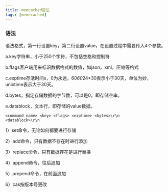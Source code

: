 ```yaml
---
title: memcached语法
tags: [memecached]
---
```


### 语法

语法格式，第一行设置key，第二行设置value，在设置过程中需要传入4个参数。

a.key字符串，小于250个字符，不包括空格和控制符

b.flags客户端用来标识数据格式的数值，如json，xml，压缩等格式

c.exptime存活时间s，0为永远，60*60*24*30表示小于30天，单位为妙，unixtime表示大于30天。

d.bytes，指定存储数据的字节数，可以是0，即存储空串。

e.datablock，文本行，即存储的value数据。

```
<command name> <key> <flags> <exptime> <bytes>\r\n
<datablock>\r\n
```

1）set命令，无论如何都要进行存储

2）add命令，只有数据不存在时进行添加

3）replace命令，只有数据存在是进行替换

4）append命令，往后追加

5）prepend命令，在前面追加

6）cas按版本号更改